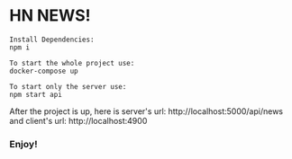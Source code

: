 # HN NEWS!

```
Install Dependencies:
npm i

To start the whole project use:
docker-compose up

To start only the server use:
npm start api

```

After the project is up, here is server's url: http://localhost:5000/api/news and client's url: http://localhost:4900

### Enjoy! 
